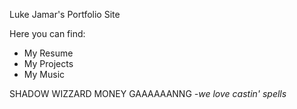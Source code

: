 Luke Jamar's Portfolio Site

Here you can find:
* My Resume
* My Projects
* My Music

SHADOW WIZZARD MONEY GAAAAAANNG
*-we love castin' spells*